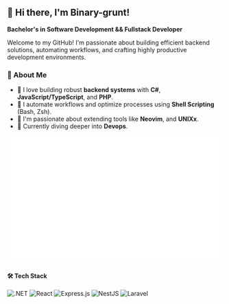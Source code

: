 ## 👋 Hi there, I'm Binary-grunt!

**Bachelor's in Software Development && Fullstack Developer**

Welcome to my GitHub! I'm passionate about building efficient backend solutions, automating workflows, and crafting highly productive development environments.

### 🚀 About Me

- 🔧 I love building robust **backend systems** with **C#**, **JavaScript/TypeScript**, and **PHP**.
- 🐚 I automate workflows and optimize processes using **Shell Scripting** (Bash, Zsh).
- 🌙 I'm passionate about extending tools like **Neovim**, and **UNIXx**.
- 🌱 Currently diving deeper into **Devops**.

![](https://raw.githubusercontent.com/Binary-Blade/github-stats/master/generated/languages.svg#gh-dark-mode-only)

#### 🛠️ Tech Stack
![.NET](https://img.shields.io/badge/.NET-512BD4?style=for-the-badge&logo=dotnet&logoColor=white)
![React](https://shields.io/badge/react-black?logo=react&style=for-the-badge)
![Express.js](https://img.shields.io/badge/express.js-%23404d59.svg?style=for-the-badge&logo=express&logoColor=%2361DAFB)
![NestJS](https://img.shields.io/badge/nestjs-%23E0234E.svg?style=for-the-badge&logo=nestjs&logoColor=white)
![Laravel](https://img.shields.io/badge/laravel-%23FF2D20.svg?style=for-the-badge&logo=laravel&logoColor=white)
